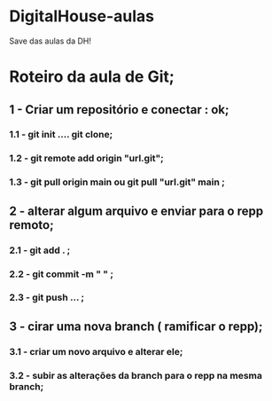 # DigitalHouse-aulas
Save das aulas da DH!
# Roteiro da aula de Git;

## 1 -  Criar um repositório e conectar : ok;
### 1.1 - git init .... git clone;
### 1.2 - git remote add origin "url.git";
### 1.3 - git pull origin main ou git pull "url.git" main ;

## 2 -  alterar algum arquivo e enviar para o repp remoto;
### 2.1 - git add . ;
### 2.2 - git commit -m " " ;
### 2.3 - git push ...  ;


## 3 - cirar uma nova branch ( ramificar o repp);
### 3.1 -  criar um novo arquivo e alterar ele;
### 3.2 - subir as alterações da branch para o repp na mesma branch;



